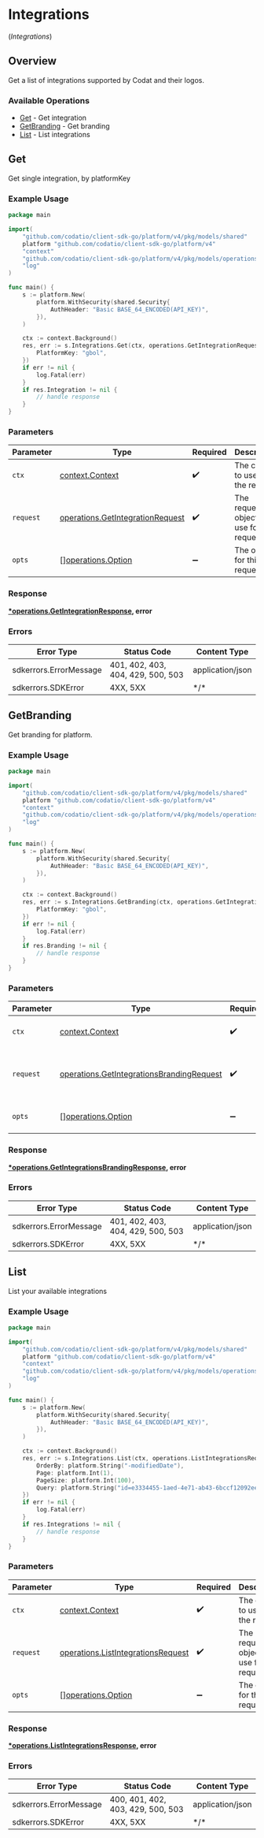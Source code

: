 # Integrations
(*Integrations*)

## Overview

Get a list of integrations supported by Codat and their logos.

### Available Operations

* [Get](#get) - Get integration
* [GetBranding](#getbranding) - Get branding
* [List](#list) - List integrations

## Get

Get single integration, by platformKey

### Example Usage

```go
package main

import(
	"github.com/codatio/client-sdk-go/platform/v4/pkg/models/shared"
	platform "github.com/codatio/client-sdk-go/platform/v4"
	"context"
	"github.com/codatio/client-sdk-go/platform/v4/pkg/models/operations"
	"log"
)

func main() {
    s := platform.New(
        platform.WithSecurity(shared.Security{
            AuthHeader: "Basic BASE_64_ENCODED(API_KEY)",
        }),
    )

    ctx := context.Background()
    res, err := s.Integrations.Get(ctx, operations.GetIntegrationRequest{
        PlatformKey: "gbol",
    })
    if err != nil {
        log.Fatal(err)
    }
    if res.Integration != nil {
        // handle response
    }
}
```

### Parameters

| Parameter                                                                                | Type                                                                                     | Required                                                                                 | Description                                                                              |
| ---------------------------------------------------------------------------------------- | ---------------------------------------------------------------------------------------- | ---------------------------------------------------------------------------------------- | ---------------------------------------------------------------------------------------- |
| `ctx`                                                                                    | [context.Context](https://pkg.go.dev/context#Context)                                    | :heavy_check_mark:                                                                       | The context to use for the request.                                                      |
| `request`                                                                                | [operations.GetIntegrationRequest](../../pkg/models/operations/getintegrationrequest.md) | :heavy_check_mark:                                                                       | The request object to use for the request.                                               |
| `opts`                                                                                   | [][operations.Option](../../pkg/models/operations/option.md)                             | :heavy_minus_sign:                                                                       | The options for this request.                                                            |

### Response

**[*operations.GetIntegrationResponse](../../pkg/models/operations/getintegrationresponse.md), error**

### Errors

| Error Type                        | Status Code                       | Content Type                      |
| --------------------------------- | --------------------------------- | --------------------------------- |
| sdkerrors.ErrorMessage            | 401, 402, 403, 404, 429, 500, 503 | application/json                  |
| sdkerrors.SDKError                | 4XX, 5XX                          | \*/\*                             |

## GetBranding

Get branding for platform.

### Example Usage

```go
package main

import(
	"github.com/codatio/client-sdk-go/platform/v4/pkg/models/shared"
	platform "github.com/codatio/client-sdk-go/platform/v4"
	"context"
	"github.com/codatio/client-sdk-go/platform/v4/pkg/models/operations"
	"log"
)

func main() {
    s := platform.New(
        platform.WithSecurity(shared.Security{
            AuthHeader: "Basic BASE_64_ENCODED(API_KEY)",
        }),
    )

    ctx := context.Background()
    res, err := s.Integrations.GetBranding(ctx, operations.GetIntegrationsBrandingRequest{
        PlatformKey: "gbol",
    })
    if err != nil {
        log.Fatal(err)
    }
    if res.Branding != nil {
        // handle response
    }
}
```

### Parameters

| Parameter                                                                                                  | Type                                                                                                       | Required                                                                                                   | Description                                                                                                |
| ---------------------------------------------------------------------------------------------------------- | ---------------------------------------------------------------------------------------------------------- | ---------------------------------------------------------------------------------------------------------- | ---------------------------------------------------------------------------------------------------------- |
| `ctx`                                                                                                      | [context.Context](https://pkg.go.dev/context#Context)                                                      | :heavy_check_mark:                                                                                         | The context to use for the request.                                                                        |
| `request`                                                                                                  | [operations.GetIntegrationsBrandingRequest](../../pkg/models/operations/getintegrationsbrandingrequest.md) | :heavy_check_mark:                                                                                         | The request object to use for the request.                                                                 |
| `opts`                                                                                                     | [][operations.Option](../../pkg/models/operations/option.md)                                               | :heavy_minus_sign:                                                                                         | The options for this request.                                                                              |

### Response

**[*operations.GetIntegrationsBrandingResponse](../../pkg/models/operations/getintegrationsbrandingresponse.md), error**

### Errors

| Error Type                        | Status Code                       | Content Type                      |
| --------------------------------- | --------------------------------- | --------------------------------- |
| sdkerrors.ErrorMessage            | 401, 402, 403, 404, 429, 500, 503 | application/json                  |
| sdkerrors.SDKError                | 4XX, 5XX                          | \*/\*                             |

## List

List your available integrations

### Example Usage

```go
package main

import(
	"github.com/codatio/client-sdk-go/platform/v4/pkg/models/shared"
	platform "github.com/codatio/client-sdk-go/platform/v4"
	"context"
	"github.com/codatio/client-sdk-go/platform/v4/pkg/models/operations"
	"log"
)

func main() {
    s := platform.New(
        platform.WithSecurity(shared.Security{
            AuthHeader: "Basic BASE_64_ENCODED(API_KEY)",
        }),
    )

    ctx := context.Background()
    res, err := s.Integrations.List(ctx, operations.ListIntegrationsRequest{
        OrderBy: platform.String("-modifiedDate"),
        Page: platform.Int(1),
        PageSize: platform.Int(100),
        Query: platform.String("id=e3334455-1aed-4e71-ab43-6bccf12092ee"),
    })
    if err != nil {
        log.Fatal(err)
    }
    if res.Integrations != nil {
        // handle response
    }
}
```

### Parameters

| Parameter                                                                                    | Type                                                                                         | Required                                                                                     | Description                                                                                  |
| -------------------------------------------------------------------------------------------- | -------------------------------------------------------------------------------------------- | -------------------------------------------------------------------------------------------- | -------------------------------------------------------------------------------------------- |
| `ctx`                                                                                        | [context.Context](https://pkg.go.dev/context#Context)                                        | :heavy_check_mark:                                                                           | The context to use for the request.                                                          |
| `request`                                                                                    | [operations.ListIntegrationsRequest](../../pkg/models/operations/listintegrationsrequest.md) | :heavy_check_mark:                                                                           | The request object to use for the request.                                                   |
| `opts`                                                                                       | [][operations.Option](../../pkg/models/operations/option.md)                                 | :heavy_minus_sign:                                                                           | The options for this request.                                                                |

### Response

**[*operations.ListIntegrationsResponse](../../pkg/models/operations/listintegrationsresponse.md), error**

### Errors

| Error Type                        | Status Code                       | Content Type                      |
| --------------------------------- | --------------------------------- | --------------------------------- |
| sdkerrors.ErrorMessage            | 400, 401, 402, 403, 429, 500, 503 | application/json                  |
| sdkerrors.SDKError                | 4XX, 5XX                          | \*/\*                             |